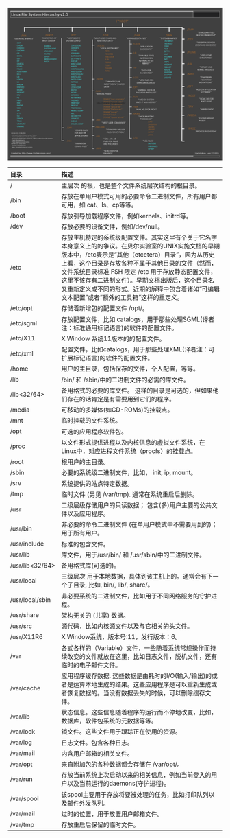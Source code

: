<!---title:Linux文件系统结构图-->
<!---category:技术学习-->
<!---tags:linux-->
<!---author:qianngchn-->
<!---date:2016-04-23-->

![Linux File System Hierarchy](../images/linux-file-system-hierarchy.png)

| 目录                | 描述                                                                                         |
|:--------------------|:---------------------------------------------------------------------------------------------|
| /                   | 主层次 的根，也是整个文件系统层次结构的根目录。                                              |
| /bin                | 存放在单用户模式可用的必要命令二进制文件，所有用户都可用，如 cat、ls、cp等等。               |
| /boot               | 存放引导加载程序文件，例如kernels、initrd等。                                                |
| /dev                | 存放必要的设备文件，例如/dev/null。                                                          |
| /etc                | 存放主机特定的系统级配置文件。其实这里有个关于它名字本身意义上的的争议。在贝尔实验室的UNIX实施文档的早期版本中，/etc表示是“其他（etcetera）目录”，因为从历史上看，这个目录是存放各种不属于其他目录的文件（然而，文件系统目录标准 FSH 限定 /etc 用于存放静态配置文件，这里不该存有二进制文件）。早期文档出版后，这个目录名又重新定义成不同的形式。近期的解释中包含着诸如“可编辑文本配置”或者“额外的工具箱”这样的重定义。 |
| /etc/opt            | 存储着新增包的配置文件 /opt/。                                                               |
| /etc/sgml           | 存放配置文件，比如 catalogs，用于那些处理SGML(译者注：标准通用标记语言)的软件的配置文件。    |
| /etc/X11            | X Window 系统11版本的的配置文件。                                                            |
| /etc/xml            | 配置文件，比如catalogs，用于那些处理XML(译者注：可扩展标记语言)的软件的配置文件。            |
| /home               | 用户的主目录，包括保存的文件，个人配置，等等。                                               |
| /lib                | /bin/ 和 /sbin/中的二进制文件的必需的库文件。                                                |
| /lib<32/64>         | 备用格式的必要的库文件。 这样的目录是可选的，但如果他们存在的话肯定是有需要用到它们的程序。  |
| /media              | 可移动的多媒体(如CD-ROMs)的挂载点。                                                          |
| /mnt                | 临时挂载的文件系统。                                                                         |
| /opt                | 可选的应用程序软件包。                                                                       |
| /proc               | 以文件形式提供进程以及内核信息的虚拟文件系统，在Linux中，对应进程文件系统（procfs）的挂载点。|
| /root               | 根用户的主目录。                                                                             |
| /sbin               | 必要的系统级二进制文件，比如， init, ip, mount。                                             |
| /srv                | 系统提供的站点特定数据。                                                                     |
| /tmp                | 临时文件 (另见 /var/tmp). 通常在系统重启后删除。                                             |
| /usr                | 二级层级存储用户的只读数据； 包含(多)用户主要的公共文件以及应用程序。                        |
| /usr/bin            | 非必要的命令二进制文件 (在单用户模式中不需要用到的)；用于所有用户。                          |
| /usr/include        | 标准的包含文件。                                                                             |
| /usr/lib            | 库文件，用于/usr/bin/ 和 /usr/sbin/中的二进制文件。                                          |
| /usr/lib<32/64>     | 备用格式库(可选的)。                                                                         |
| /usr/local          | 三级层次 用于本地数据，具体到该主机上的。通常会有下一个子目录, 比如, bin/, lib/, share/。    |
| /usr/local/sbin     | 非必要系统的二进制文件，比如用于不同网络服务的守护进程。                                     |
| /usr/share          | 架构无关的 (共享) 数据。                                                                     |
| /usr/src            | 源代码，比如内核源文件以及与它相关的头文件。                                                 |
| /usr/X11R6          | X Window系统，版本号:11，发行版本：6。                                                       |
| /var                | 各式各样的（Variable）文件，一些随着系统常规操作而持续改变的文件就放在这里，比如日志文件，脱机文件，还有临时的电子邮件文件。 |
| /var/cache          | 应用程序缓存数据. 这些数据是由耗时的I/O(输入/输出)的或者是运算本地生成的结果。这些应用程序是可以重新生成或者恢复数据的。当没有数据丢失的时候，可以删除缓存文件。 |
| /var/lib            | 状态信息。这些信息随着程序的运行而不停地改变，比如，数据库，软件包系统的元数据等等。         |
| /var/lock           | 锁文件。这些文件用于跟踪正在使用的资源。                                                     |
| /var/log            | 日志文件。包含各种日志。                                                                     |
| /var/mail           | 内含用户邮箱的相关文件。                                                                     |
| /var/opt            | 来自附加包的各种数据都会存储在 /var/opt/。                                                   |
| /var/run            | 存放当前系统上次启动以来的相关信息，例如当前登入的用户以及当前运行的daemons(守护进程)。      |
| /var/spool          | 该spool主要用于存放将要被处理的任务，比如打印队列以及邮件外发队列。                          |
| /var/mail           | 过时的位置，用于放置用户邮箱文件。                                                           |
| /var/tmp            | 存放重启后保留的临时文件。                                                                   |
